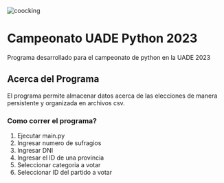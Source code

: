 
![coocking](https://github.com/[marcosvillar4]/[Etapa-2-]/blob/[experimentalfran]/COCOS.png)

# Campeonato UADE Python 2023
Programa desarrollado para el campeonato de python en la UADE 2023

## Acerca del Programa
El programa permite almacenar datos acerca de las elecciones de manera persistente y organizada en archivos csv.

### Como correr el programa?
1. Ejecutar main.py
2. Ingresar numero de sufragios
3. Ingresar DNI
4. Ingresar el ID de una provincia
5. Seleccionar categoria a votar
6. Seleccionar ID del partido a votar
